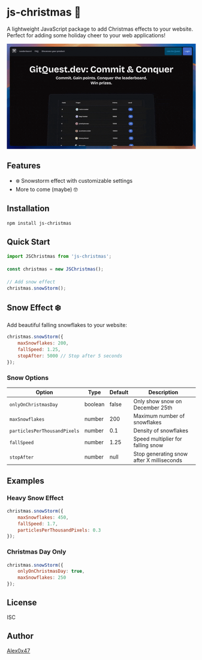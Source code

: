 # js-christmas 🎄

A lightweight JavaScript package to add Christmas effects to your website. Perfect for adding some holiday cheer to your web applications!

<img src="assets/demo.gif" width="600px" />

## Features
- ❄️ Snowstorm effect with customizable settings
- More to come (maybe) 🤓

## Installation

```bash
npm install js-christmas
```

## Quick Start

```javascript
import JSChristmas from 'js-christmas';

const christmas = new JSChristmas();

// Add snow effect
christmas.snowStorm();
```

## Snow Effect ❄️

Add beautiful falling snowflakes to your website:

```javascript
christmas.snowStorm({
    maxSnowflakes: 200,
    fallSpeed: 1.25,
    stopAfter: 5000 // Stop after 5 seconds
});
```

### Snow Options

| Option | Type | Default | Description |
|--------|------|---------|-------------|
| `onlyOnChristmasDay` | boolean | false | Only show snow on December 25th |
| `maxSnowflakes` | number | 200 | Maximum number of snowflakes |
| `particlesPerThousandPixels` | number | 0.1 | Density of snowflakes |
| `fallSpeed` | number | 1.25 | Speed multiplier for falling snow |
| `stopAfter` | number | null | Stop generating snow after X milliseconds |

## Examples

### Heavy Snow Effect
```javascript
christmas.snowStorm({
    maxSnowflakes: 450,
    fallSpeed: 1.7,
    particlesPerThousandPixels: 0.3
});
```

### Christmas Day Only
```javascript
christmas.snowStorm({
    onlyOnChristmasDay: true,
    maxSnowflakes: 250
});
```

## License
ISC

## Author
[Alex0x47](https://gitquest.dev/player/Alex0x47)

